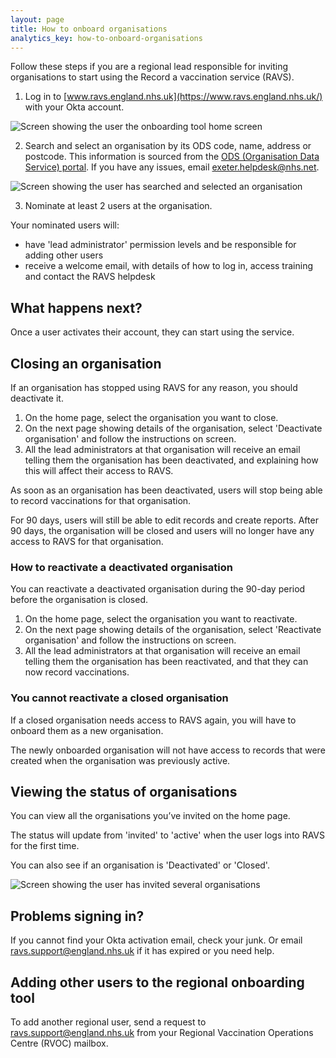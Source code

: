 ```yaml
---
layout: page
title: How to onboard organisations
analytics_key: how-to-onboard-organisations
---
```

Follow these steps if you are a regional lead responsible for inviting organisations to start using the Record a vaccination service (RAVS).

1. Log in to [www.ravs.england.nhs.uk](https://www.ravs.england.nhs.uk/) with your Okta account.

![Screen showing the user the onboarding tool home screen](/images/onboarding-organisations-home-empty.png)

2. Search and select an organisation by its ODS code, name, address or postcode. This information is sourced from the [ODS (Organisation Data Service) portal](https://odsportal.digital.nhs.uk/). If you have any issues, email [exeter.helpdesk@nhs.net](mailto:exeter.helpdesk@nhs.net).

![Screen showing the user has searched and selected an organisation](/images/onboarding-organisation-find.png)

3. Nominate at least 2 users at the organisation.

Your nominated users will:

* have 'lead administrator' permission levels and be responsible for adding other users
* receive a welcome email, with details of how to log in, access training and contact the RAVS helpdesk

## What happens next?

Once a user activates their account, they can start using the service.

## Closing an organisation

If an organisation has stopped using RAVS for any reason, you should deactivate it. 

1.	On the home page, select the organisation you want to close.
2.	On the next page showing details of the organisation, select 'Deactivate organisation' and follow the instructions on screen.
3.	All the lead administrators at that organisation will receive an email telling them the organisation has been deactivated, and explaining how this will affect their access to RAVS.

As soon as an organisation has been deactivated, users will stop being able to record vaccinations for that organisation. 

For 90 days, users will still be able to edit records and create reports. After 90 days, the organisation will be closed and users will no longer have any access to RAVS for that organisation.

### How to reactivate a deactivated organisation

You can reactivate a deactivated organisation during the 90-day period before the organisation is closed. 

1.	On the home page, select the organisation you want to reactivate.
2.	On the next page showing details of the organisation, select 'Reactivate organisation' and follow the instructions on screen.
3.	All the lead administrators at that organisation will receive an email telling them the organisation has been reactivated, and that they can now record vaccinations.

### You cannot reactivate a closed organisation

If a closed organisation needs access to RAVS again, you will have to onboard them as a new organisation. 

The newly onboarded organisation will not have access to records that were created when the organisation was previously active.   

## Viewing the status of organisations

You can view all the organisations you’ve invited on the home page. 

The status will update from 'invited' to 'active' when the user logs into RAVS for the first time.

You can also see if an organisation is 'Deactivated' or 'Closed'.  

![Screen showing the user has invited several organisations](/images/onboarding-organisations-home-invited.png)

## Problems signing in?

If you cannot find your Okta activation email, check your junk. Or email [ravs.support@england.nhs.uk](mailto:ravs.support@england.nhs.uk) if it has expired or you need help.

## Adding other users to the regional onboarding tool

To add another regional user, send a request to [ravs.support@england.nhs.uk](mailto:ravs.support@england.nhs.uk) from your Regional Vaccination Operations Centre (RVOC) mailbox.

